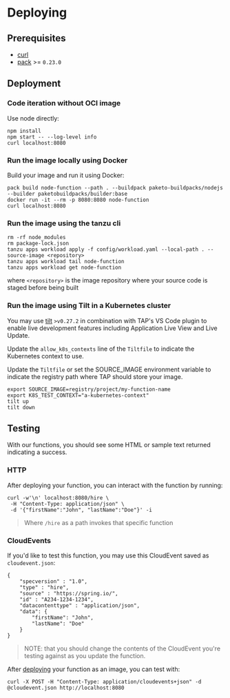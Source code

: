 # Deploying

## Prerequisites

- [curl](https://curl.se/download.html)
- [pack](https://buildpacks.io/docs/tools/pack/) >= `0.23.0`

## Deployment

### Code iteration without OCI image
Use node directly: 
```
npm install
npm start -- --log-level info
curl localhost:8080
```

### Run the image locally using Docker

Build your image and run it using Docker: 
```
pack build node-function --path . --buildpack paketo-buildpacks/nodejs --builder paketobuildpacks/builder:base
docker run -it --rm -p 8080:8080 node-function
curl localhost:8080
```

### Run the image using the tanzu cli

```
rm -rf node_modules
rm package-lock.json
tanzu apps workload apply -f config/workload.yaml --local-path . --source-image <repository>
tanzu apps workload tail node-function
tanzu apps workload get node-function
```
where `<repository>` is the image repository where your source code is staged before being built

### Run the image using Tilt in a Kubernetes cluster

You may use [tilt](https://github.com/tilt-dev/tilt) `>v0.27.2` in combination with TAP's VS Code plugin to enable live development features including Application Live View and Live Update.

Update the `allow_k8s_contexts` line of the `Tiltfile` to indicate the Kubernetes context to use. 

Update the `Tiltfile` or set the SOURCE_IMAGE environment variable to indicate the registry path where TAP should store your image. 

```
export SOURCE_IMAGE=registry/project/my-function-name
export K8S_TEST_CONTEXT="a-kubernetes-context"
tilt up
tilt down
```


## Testing

With our functions, you should see some HTML or sample text returned indicating a success.

### HTTP

After deploying your function, you can interact with the function by running:

```
curl -w'\n' localhost:8080/hire \
 -H "Content-Type: application/json" \
 -d '{"firstName":"John", "lastName":"Doe"}' -i
 ```

> Where `/hire` as a path invokes that specific function

### CloudEvents

If you'd like to test this function, you may use this CloudEvent saved as `cloudevent.json`:

```
{
    "specversion" : "1.0",
    "type" : "hire",
    "source" : "https://spring.io/",
    "id" : "A234-1234-1234",
    "datacontenttype" : "application/json",
    "data": {
        "firstName": "John",
        "lastName": "Doe"
    }
}
```

> NOTE: that you should change the contents of the CloudEvent you're testing against as you update the function.

After [deploying](https://github.com/vmware-tanzu/function-buildpacks-for-knative/blob/main/DEPLOYING.md) your function as an image, you can test with:

```
curl -X POST -H "Content-Type: application/cloudevents+json" -d @cloudevent.json http://localhost:8080
```

